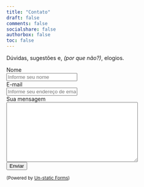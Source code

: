 ```yaml
---
title: "Contato"
draft: false
comments: false
socialshare: false
authorbox: false
toc: false
---
```

Dúvidas, sugestões e, _(por que não?)_, elogios.

<form method="post" action="https://forms.un-static.com/forms/4281b95fa9b3c75ea0e4ac47955f173f39cd7f56">
  <div class="form-group row">
    <label for="name" class="col-4 col-form-label">Nome</label>
    <div class="col-8">
      <div class="input-group">
        <div class="input-group-addon">
          <i class="fa fa-user"></i>
        </div>
        <input id="name" name="name" placeholder="Informe seu nome" type="text" required="required" class="form-control">
      </div>
    </div>
  </div>
  <div class="form-group row">
    <label for="email" class="col-4 col-form-label">E-mail</label>
    <div class="col-8">
      <div class="input-group">
        <div class="input-group-addon">
          <i class="fa fa-envelope"></i>
        </div>
        <input id="email" name="email" placeholder="Informe seu endereço de email" type="text" required="required" class="form-control">
      </div>
    </div>
  </div>
  <div class="form-group row">
    <label for="message" class="col-4 col-form-label">Sua mensagem</label>
    <div class="col-8">
      <textarea id="message" name="message" cols="40" rows="10" required="required" class="form-control"></textarea>
    </div>
  </div>
  <div class="form-group row">
    <div class="offset-4 col-8">
      <button name="submit" type="submit" class="btn btn-primary">Enviar</button>
    </div>
  </div>
  <div class="text-center">
    <p><small>(Powered by <a rel="nofollow" href="https://un-static.com" target="_blank">Un-static Forms</a>)</small></p>
  </div>
</form>
